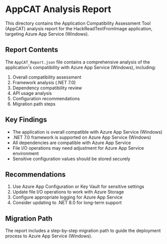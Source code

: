 # AppCAT Analysis Report

This directory contains the Application Compatibility Assessment Tool (AppCAT) analysis report for the HackReadTextFromImage application, targeting Azure App Service (Windows).

## Report Contents

The `AppCAT_Report.json` file contains a comprehensive analysis of the application's compatibility with Azure App Service (Windows), including:

1. Overall compatibility assessment
2. Framework analysis (.NET 7.0)
3. Dependency compatibility review
4. API usage analysis
5. Configuration recommendations
6. Migration path steps

## Key Findings

- The application is overall compatible with Azure App Service (Windows)
- .NET 7.0 framework is supported on Azure App Service (Windows)
- All dependencies are compatible with Azure App Service
- File I/O operations may need adjustment for Azure App Service environment
- Sensitive configuration values should be stored securely

## Recommendations

1. Use Azure App Configuration or Key Vault for sensitive settings
2. Update file I/O operations to work with Azure Storage
3. Configure appropriate logging for Azure App Service
4. Consider updating to .NET 8.0 for long-term support

## Migration Path

The report includes a step-by-step migration path to guide the deployment process to Azure App Service (Windows).
